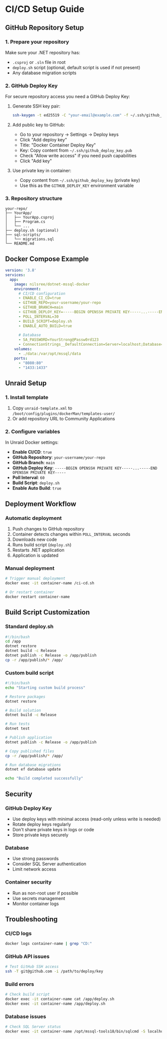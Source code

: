 # CI/CD Setup Guide

## GitHub Repository Setup

### 1. Prepare your repository
Make sure your .NET repository has:
- `.csproj` or `.sln` file in root
- `deploy.sh` script (optional, default script is used if not present)
- Any database migration scripts

### 2. GitHub Deploy Key
For secure repository access you need a GitHub Deploy Key:

1. Generate SSH key pair:
   ```bash
   ssh-keygen -t ed25519 -C "your-email@example.com" -f ~/.ssh/github_deploy_key
   ```

2. Add public key to GitHub:
   - Go to your repository → Settings → Deploy keys
   - Click "Add deploy key"
   - Title: "Docker Container Deploy Key"
   - Key: Copy content from `~/.ssh/github_deploy_key.pub`
   - Check "Allow write access" if you need push capabilities
   - Click "Add key"

3. Use private key in container:
   - Copy content from `~/.ssh/github_deploy_key` (private key)
   - Use this as the `GITHUB_DEPLOY_KEY` environment variable

### 3. Repository structure
```
your-repo/
├── YourApp/
│   ├── YourApp.csproj
│   ├── Program.cs
│   └── ...
├── deploy.sh (optional)
├── sql-scripts/
│   └── migrations.sql
└── README.md
```

## Docker Compose Example

```yaml
version: '3.8'
services:
  app:
    image: nilsree/dotnet-mssql-docker
    environment:
      # CI/CD configuration
      - ENABLE_CI_CD=true
      - GITHUB_REPO=your-username/your-repo
      - GITHUB_BRANCH=main
      - GITHUB_DEPLOY_KEY=-----BEGIN OPENSSH PRIVATE KEY-----...-----END OPENSSH PRIVATE KEY-----
      - POLL_INTERVAL=30
      - BUILD_SCRIPT=deploy.sh
      - ENABLE_AUTO_BUILD=true
      
      # Database
      - SA_PASSWORD=YourStrong@Passw0rd123
      - ConnectionStrings__DefaultConnection=Server=localhost;Database=YourApp;User Id=sa;Password=YourStrong@Passw0rd123;TrustServerCertificate=true;
    volumes:
      - ./data:/var/opt/mssql/data
    ports:
      - "8080:80"
      - "1433:1433"
```

## Unraid Setup

### 1. Install template
1. Copy `unraid-template.xml` to `/boot/config/plugins/dockerMan/templates-user/`
2. Or add repository URL to Community Applications

### 2. Configure variables
In Unraid Docker settings:
- **Enable CI/CD**: `true`
- **GitHub Repository**: `your-username/your-repo`
- **GitHub Branch**: `main`
- **GitHub Deploy Key**: `-----BEGIN OPENSSH PRIVATE KEY-----...-----END OPENSSH PRIVATE KEY-----`
- **Poll Interval**: `60`
- **Build Script**: `deploy.sh`
- **Enable Auto Build**: `true`

## Deployment Workflow

### Automatic deployment
1. Push changes to GitHub repository
2. Container detects changes within `POLL_INTERVAL` seconds
3. Downloads new code
4. Runs build script (`deploy.sh`)
5. Restarts .NET application
6. Application is updated

### Manual deployment
```bash
# Trigger manual deployment
docker exec -it container-name /ci-cd.sh

# Or restart container
docker restart container-name
```

## Build Script Customization

### Standard deploy.sh
```bash
#!/bin/bash
cd /app
dotnet restore
dotnet build -c Release
dotnet publish -c Release -o /app/publish
cp -r /app/publish/* /app/
```

### Custom build script
```bash
#!/bin/bash
echo "Starting custom build process"

# Restore packages
dotnet restore

# Build solution
dotnet build -c Release

# Run tests
dotnet test

# Publish application
dotnet publish -c Release -o /app/publish

# Copy published files
cp -r /app/publish/* /app/

# Run database migrations
dotnet ef database update

echo "Build completed successfully"
```

## Security

### GitHub Deploy Key
- Use deploy keys with minimal access (read-only unless write is needed)
- Rotate deploy keys regularly
- Don't share private keys in logs or code
- Store private keys securely

### Database
- Use strong passwords
- Consider SQL Server authentication
- Limit network access

### Container security
- Run as non-root user if possible
- Use secrets management
- Monitor container logs

## Troubleshooting

### CI/CD logs
```bash
docker logs container-name | grep "CD:"
```

### GitHub API issues
```bash
# Test GitHub SSH access
ssh -T git@github.com -i /path/to/deploy/key
```

### Build errors
```bash
# Check build script
docker exec -it container-name cat /app/deploy.sh
docker exec -it container-name /app/deploy.sh
```

### Database issues
```bash
# Check SQL Server status
docker exec -it container-name /opt/mssql-tools18/bin/sqlcmd -S localhost -U sa -P "PASSWORD" -C -Q "SELECT @@VERSION"
```
